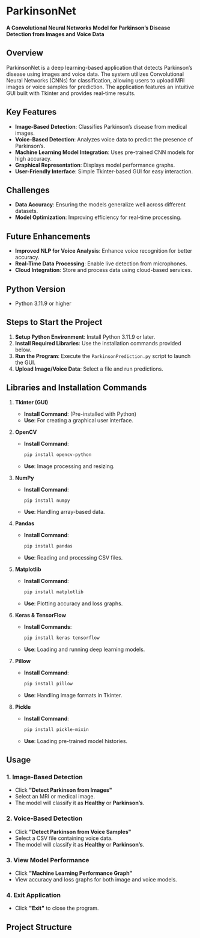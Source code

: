 
# **ParkinsonNet**  
**A Convolutional Neural Networks Model for Parkinson’s Disease Detection from Images and Voice Data**  

## **Overview**  
ParkinsonNet is a deep learning-based application that detects Parkinson’s disease using images and voice data. The system utilizes Convolutional Neural Networks (CNNs) for classification, allowing users to upload MRI images or voice samples for prediction. The application features an intuitive GUI built with Tkinter and provides real-time results.  

## **Key Features**  
- **Image-Based Detection**: Classifies Parkinson’s disease from medical images.  
- **Voice-Based Detection**: Analyzes voice data to predict the presence of Parkinson’s.  
- **Machine Learning Model Integration**: Uses pre-trained CNN models for high accuracy.  
- **Graphical Representation**: Displays model performance graphs.  
- **User-Friendly Interface**: Simple Tkinter-based GUI for easy interaction.  

## **Challenges**  
- **Data Accuracy**: Ensuring the models generalize well across different datasets.  
- **Model Optimization**: Improving efficiency for real-time processing.  

## **Future Enhancements**  
- **Improved NLP for Voice Analysis**: Enhance voice recognition for better accuracy.  
- **Real-Time Data Processing**: Enable live detection from microphones.  
- **Cloud Integration**: Store and process data using cloud-based services.  

## **Python Version**  
- Python 3.11.9 or higher  

## **Steps to Start the Project**  
1. **Setup Python Environment**: Install Python 3.11.9 or later.  
2. **Install Required Libraries**: Use the installation commands provided below.  
3. **Run the Program**: Execute the `ParkinsonPrediction.py` script to launch the GUI.  
4. **Upload Image/Voice Data**: Select a file and run predictions.  

## **Libraries and Installation Commands**  

1. **Tkinter (GUI)**  
   - **Install Command**: (Pre-installed with Python)  
   - **Use**: For creating a graphical user interface.  

2. **OpenCV**  
   - **Install Command**:  
     ```bash
     pip install opencv-python
     ```  
   - **Use**: Image processing and resizing.  

3. **NumPy**  
   - **Install Command**:  
     ```bash
     pip install numpy
     ```  
   - **Use**: Handling array-based data.  

4. **Pandas**  
   - **Install Command**:  
     ```bash
     pip install pandas
     ```  
   - **Use**: Reading and processing CSV files.  

5. **Matplotlib**  
   - **Install Command**:  
     ```bash
     pip install matplotlib
     ```  
   - **Use**: Plotting accuracy and loss graphs.  

6. **Keras & TensorFlow**  
   - **Install Commands**:  
     ```bash
     pip install keras tensorflow
     ```  
   - **Use**: Loading and running deep learning models.  

7. **Pillow**  
   - **Install Command**:  
     ```bash
     pip install pillow
     ```  
   - **Use**: Handling image formats in Tkinter.  

8. **Pickle**  
   - **Install Command**:  
     ```bash
     pip install pickle-mixin
     ```  
   - **Use**: Loading pre-trained model histories.  

## **Usage**  

### **1. Image-Based Detection**  
- Click **"Detect Parkinson from Images"**  
- Select an MRI or medical image.  
- The model will classify it as **Healthy** or **Parkinson’s**.  

### **2. Voice-Based Detection**  
- Click **"Detect Parkinson from Voice Samples"**  
- Select a CSV file containing voice data.  
- The model will classify it as **Healthy** or **Parkinson’s**.  

### **3. View Model Performance**  
- Click **"Machine Learning Performance Graph"**  
- View accuracy and loss graphs for both image and voice models.  

### **4. Exit Application**  
- Click **"Exit"** to close the program.  

## **Project Structure**  
